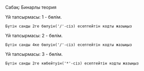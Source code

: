 Сабақ: Бинарлы теория

Үй тапсырмасы: 1 - бөлім.

    Бүтін санды 2ге бөлуін('/'-cіз) есептейтін кодты жазыңыз

Үй тапсырмасы: 2 - бөлім.

    Бүтін санды 4ке бөлуін('/'-cіз) есептейтін кодты жазыңыз

Үй тапсырмасы: 3 - бөлім.

    Бүтін санды 2ге көбейтуін('*'-cіз) есептейтін кодты жазыңыз